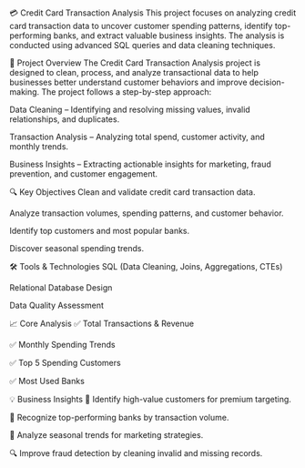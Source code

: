 💳 Credit Card Transaction Analysis
This project focuses on analyzing credit card transaction data to uncover customer spending patterns, identify top-performing banks, and extract valuable business insights. The analysis is conducted using advanced SQL queries and data cleaning techniques.

📂 Project Overview
The Credit Card Transaction Analysis project is designed to clean, process, and analyze transactional data to help businesses better understand customer behaviors and improve decision-making. The project follows a step-by-step approach:

Data Cleaning – Identifying and resolving missing values, invalid relationships, and duplicates.

Transaction Analysis – Analyzing total spend, customer activity, and monthly trends.

Business Insights – Extracting actionable insights for marketing, fraud prevention, and customer engagement.

🔍 Key Objectives
Clean and validate credit card transaction data.

Analyze transaction volumes, spending patterns, and customer behavior.

Identify top customers and most popular banks.

Discover seasonal spending trends.

🛠️ Tools & Technologies
SQL (Data Cleaning, Joins, Aggregations, CTEs)

Relational Database Design

Data Quality Assessment

📈 Core Analysis
✅ Total Transactions & Revenue

✅ Monthly Spending Trends

✅ Top 5 Spending Customers

✅ Most Used Banks

💡 Business Insights
🎯 Identify high-value customers for premium targeting.

🏦 Recognize top-performing banks by transaction volume.

📅 Analyze seasonal trends for marketing strategies.

🔍 Improve fraud detection by cleaning invalid and missing records.

